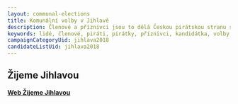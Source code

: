 ```yaml
---
layout: communal-elections
title: Komunální volby v Jihlavě
description: Členové a příznivci jsou to dělá Českou pirátskou stranu silnou. Seznamte se Piráty na Vysočině.
keywords: lidé, členové, piráti, pirátky, příznivci, kandidátka, volby
campaignCategoryUid: jihlava2018
candidateListUid: jihlava2018
---
```


## Žijeme Jihlavou

**[Web Žijeme Jihlavou](http://www.zijemejihlavou.cz/cs/)**
